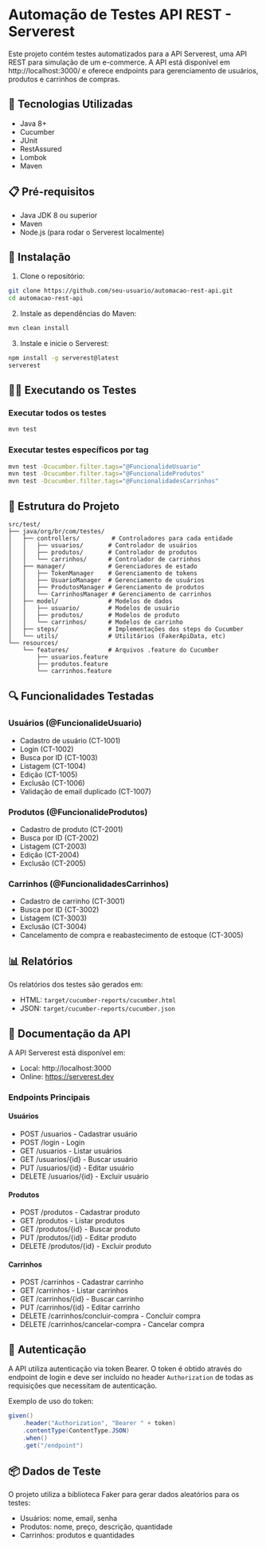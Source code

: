 # Automação de Testes API REST - Serverest

Este projeto contém testes automatizados para a API Serverest, uma API REST para simulação de um e-commerce. A API está disponível em http://localhost:3000/ e oferece endpoints para gerenciamento de usuários, produtos e carrinhos de compras.

## 🚀 Tecnologias Utilizadas

- Java 8+
- Cucumber
- JUnit
- RestAssured
- Lombok
- Maven

## 📋 Pré-requisitos

- Java JDK 8 ou superior
- Maven
- Node.js (para rodar o Serverest localmente)

## 🔧 Instalação

1. Clone o repositório:
```bash
git clone https://github.com/seu-usuario/automacao-rest-api.git
cd automacao-rest-api
```

2. Instale as dependências do Maven:
```bash
mvn clean install
```

3. Instale e inicie o Serverest:
```bash
npm install -g serverest@latest
serverest
```

## 🏃‍♂️ Executando os Testes

### Executar todos os testes
```bash
mvn test
```

### Executar testes específicos por tag
```bash
mvn test -Dcucumber.filter.tags="@FuncionalideUsuario"
mvn test -Dcucumber.filter.tags="@FuncionalideProdutos"
mvn test -Dcucumber.filter.tags="@FuncionalidadesCarrinhos"
```

## 📝 Estrutura do Projeto

```
src/test/
├── java/org/br/com/testes/
│   ├── controllers/         # Controladores para cada entidade
│   │   ├── usuarios/       # Controlador de usuários
│   │   ├── produtos/       # Controlador de produtos
│   │   └── carrinhos/      # Controlador de carrinhos
│   ├── manager/            # Gerenciadores de estado
│   │   ├── TokenManager    # Gerenciamento de tokens
│   │   ├── UsuarioManager  # Gerenciamento de usuários
│   │   ├── ProdutosManager # Gerenciamento de produtos
│   │   └── CarrinhosManager # Gerenciamento de carrinhos
│   ├── model/              # Modelos de dados
│   │   ├── usuario/        # Modelos de usuário
│   │   ├── produtos/       # Modelos de produto
│   │   └── carrinhos/      # Modelos de carrinho
│   ├── steps/              # Implementações dos steps do Cucumber
│   └── utils/              # Utilitários (FakerApiData, etc)
└── resources/
    └── features/           # Arquivos .feature do Cucumber
        ├── usuarios.feature
        ├── produtos.feature
        └── carrinhos.feature
```

## 🔍 Funcionalidades Testadas

### Usuários (@FuncionalideUsuario)
- Cadastro de usuário (CT-1001)
- Login (CT-1002)
- Busca por ID (CT-1003)
- Listagem (CT-1004)
- Edição (CT-1005)
- Exclusão (CT-1006)
- Validação de email duplicado (CT-1007)

### Produtos (@FuncionalideProdutos)
- Cadastro de produto (CT-2001)
- Busca por ID (CT-2002)
- Listagem (CT-2003)
- Edição (CT-2004)
- Exclusão (CT-2005)

### Carrinhos (@FuncionalidadesCarrinhos)
- Cadastro de carrinho (CT-3001)
- Busca por ID (CT-3002)
- Listagem (CT-3003)
- Exclusão (CT-3004)
- Cancelamento de compra e reabastecimento de estoque (CT-3005)

## 📊 Relatórios

Os relatórios dos testes são gerados em:
- HTML: `target/cucumber-reports/cucumber.html`
- JSON: `target/cucumber-reports/cucumber.json`

## 🔗 Documentação da API

A API Serverest está disponível em:
- Local: http://localhost:3000
- Online: https://serverest.dev

### Endpoints Principais

#### Usuários
- POST /usuarios - Cadastrar usuário
- POST /login - Login
- GET /usuarios - Listar usuários
- GET /usuarios/{id} - Buscar usuário
- PUT /usuarios/{id} - Editar usuário
- DELETE /usuarios/{id} - Excluir usuário

#### Produtos
- POST /produtos - Cadastrar produto
- GET /produtos - Listar produtos
- GET /produtos/{id} - Buscar produto
- PUT /produtos/{id} - Editar produto
- DELETE /produtos/{id} - Excluir produto

#### Carrinhos
- POST /carrinhos - Cadastrar carrinho
- GET /carrinhos - Listar carrinhos
- GET /carrinhos/{id} - Buscar carrinho
- PUT /carrinhos/{id} - Editar carrinho
- DELETE /carrinhos/concluir-compra - Concluir compra
- DELETE /carrinhos/cancelar-compra - Cancelar compra

## 🔐 Autenticação

A API utiliza autenticação via token Bearer. O token é obtido através do endpoint de login e deve ser incluído no header `Authorization` de todas as requisições que necessitam de autenticação.

Exemplo de uso do token:
```java
given()
    .header("Authorization", "Bearer " + token)
    .contentType(ContentType.JSON)
    .when()
    .get("/endpoint")
```

## 📦 Dados de Teste

O projeto utiliza a biblioteca Faker para gerar dados aleatórios para os testes:
- Usuários: nome, email, senha
- Produtos: nome, preço, descrição, quantidade
- Carrinhos: produtos e quantidades
